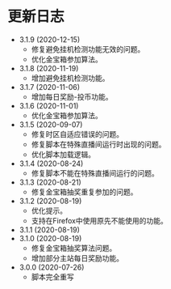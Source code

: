 # 更新日志

+ 3.1.9 (2020-12-15)
  + 修复避免挂机检测功能无效的问题。
  + 优化金宝箱参加算法。
+ 3.1.8 (2020-11-19)
  + 增加避免挂机检测功能。
+ 3.1.7 (2020-11-06)
  + 增加每日奖励-投币功能。
+ 3.1.6 (2020-11-01)
  + 优化金宝箱参加算法。
+ 3.1.5 (2020-09-07)
  + 修复时区自适应错误的问题。
  + 修复脚本在特殊直播间运行时出现的问题。
  + 优化脚本加载逻辑。
+ 3.1.4 (2020-08-24)
  + 修复脚本不能在特殊直播间运行的问题。
+ 3.1.3 (2020-08-21)
  + 修复金宝箱抽奖重复参加的问题。
+ 3.1.2 (2020-08-19)
  + 优化提示。
  + 支持在Firefox中使用原先不能使用的功能。
+ 3.1.1 (2020-08-19)
+ 3.1.0 (2020-08-19)
  + 修复金宝箱抽奖算法问题。
  + 增加部分主站每日奖励功能。
+ 3.0.0 (2020-07-26)
  + 脚本完全重写
